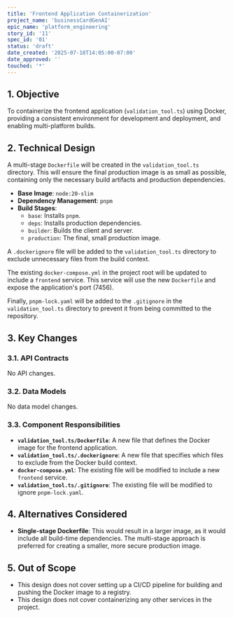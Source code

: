 ```yaml
---
title: 'Frontend Application Containerization'
project_name: 'businessCardGenAI'
epic_name: 'platform_engineering'
story_id: '11'
spec_id: '01'
status: 'draft'
date_created: '2025-07-18T14:05:00-07:00'
date_approved: ''
touched: '*'
---
```


## 1. Objective

To containerize the frontend application (`validation_tool.ts`) using Docker, providing a consistent environment for development and deployment, and enabling multi-platform builds.

## 2. Technical Design

A multi-stage `Dockerfile` will be created in the `validation_tool.ts` directory. This will ensure the final production image is as small as possible, containing only the necessary build artifacts and production dependencies.

- **Base Image**: `node:20-slim`
- **Dependency Management**: `pnpm`
- **Build Stages**:
  - `base`: Installs `pnpm`.
  - `deps`: Installs production dependencies.
  - `builder`: Builds the client and server.
  - `production`: The final, small production image.

A `.dockerignore` file will be added to the `validation_tool.ts` directory to exclude unnecessary files from the build context.

The existing `docker-compose.yml` in the project root will be updated to include a `frontend` service. This service will use the new `Dockerfile` and expose the application's port (7456).

Finally, `pnpm-lock.yaml` will be added to the `.gitignore` in the `validation_tool.ts` directory to prevent it from being committed to the repository.

## 3. Key Changes

### 3.1. API Contracts

No API changes.

### 3.2. Data Models

No data model changes.

### 3.3. Component Responsibilities

- **`validation_tool.ts/Dockerfile`**: A new file that defines the Docker image for the frontend application.
- **`validation_tool.ts/.dockerignore`**: A new file that specifies which files to exclude from the Docker build context.
- **`docker-compose.yml`**: The existing file will be modified to include a new `frontend` service.
- **`validation_tool.ts/.gitignore`**: The existing file will be modified to ignore `pnpm-lock.yaml`.

## 4. Alternatives Considered

- **Single-stage Dockerfile**: This would result in a larger image, as it would include all build-time dependencies. The multi-stage approach is preferred for creating a smaller, more secure production image.

## 5. Out of Scope

- This design does not cover setting up a CI/CD pipeline for building and pushing the Docker image to a registry.
- This design does not cover containerizing any other services in the project.
